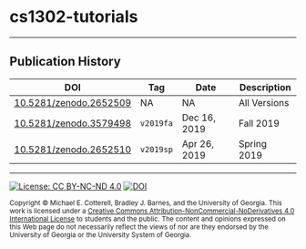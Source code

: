 # cs1302-tutorials

<hr/>

## Publication History

| DOI | Tag | Date | Description |
|-----|-----|------|-------------|
| [10.5281/zenodo.2652509](https://doi.org/10.5281/zenodo.2652509) | NA        | NA           | All Versions |
| [10.5281/zenodo.3579498](https://doi.org/10.5281/zenodo.3579498) | `v2019fa` | Dec 16, 2019 | Fall 2019    |
| [10.5281/zenodo.2652510](https://doi.org/10.5281/zenodo.2652510) | `v2019sp` | Apr 26, 2019 | Spring 2019  |

<hr/>

[![License: CC BY-NC-ND 4.0](https://img.shields.io/badge/License-CC%20BY--NC--ND%204.0-lightgrey.svg)](http://creativecommons.org/licenses/by-nc-nd/4.0/) [![DOI](https://zenodo.org/badge/DOI/10.5281/zenodo.3359638.svg)](https://doi.org/10.5281/zenodo.3359638)

<small>
Copyright &copy; Michael E. Cotterell, Bradley J. Barnes, and the University of Georgia.
This work is licensed under a <a rel="license" href="http://creativecommons.org/licenses/by-nc-nd/4.0/">Creative Commons Attribution-NonCommercial-NoDerivatives 4.0 International License</a> to students and the public.
The content and opinions expressed on this Web page do not necessarily reflect the views of nor are they endorsed by the University of Georgia or the University System of Georgia.
</small>
